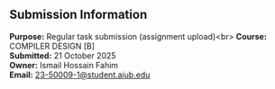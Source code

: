 ## Submission Information

**Purpose:** Regular task submission (assignment upload)<br\>
**Course:** COMPILER DESIGN [B]  
**Submitted:** 21 October 2025  
**Owner:** Ismail Hossain Fahim  
**Email:** 23-50009-1@student.aiub.edu
